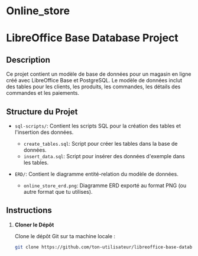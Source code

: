 # Online_store

# LibreOffice Base Database Project

## Description

Ce projet contient un modèle de base de données pour un magasin en ligne créé avec LibreOffice Base et PostgreSQL. Le modèle de données inclut des tables pour les clients, les produits, les commandes, les détails des commandes et les paiements.

## Structure du Projet

- `sql-scripts/`: Contient les scripts SQL pour la création des tables et l'insertion des données.
  - `create_tables.sql`: Script pour créer les tables dans la base de données.
  - `insert_data.sql`: Script pour insérer des données d'exemple dans les tables.
  
- `ERD/`: Contient le diagramme entité-relation du modèle de données.
  - `online_store_erd.png`: Diagramme ERD exporté au format PNG (ou autre format que tu utilises).

## Instructions

1. **Cloner le Dépôt**

   Clone le dépôt Git sur ta machine locale :
   ```sh
   git clone https://github.com/ton-utilisateur/libreoffice-base-database.git
